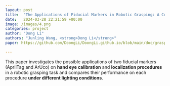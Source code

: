 ```yaml
---
layout: post
title:  "The Applications of Fiducial Markers in Robotic Grasping: A Comparison Between AprilTag and ArUco Markers"
date:   2024-03-28 22:21:59 +00:00
image: /images/4.png
categories: project
author: "Dong Li"
authors: "Junling Wang, <strong>Dong Li</strong>"
paper: https://github.com/DoongLi/DoongLi.github.io/blob/main/doc/grasp.pdf

---
```


This paper investigates the possible applications of two fiducial markers (AprilTag and ArUco) on <strong>hand eye calibration</strong> and <strong>localization procedures</strong> in a robotic grasping task and compares their performance on each procedure <strong>under different lighting conditions</strong>.
